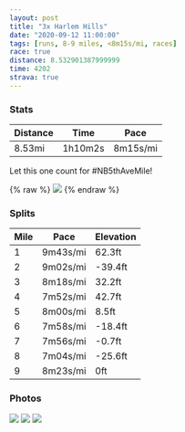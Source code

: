 ```yaml
---
layout: post
title: "3x Harlem Hills"
date: "2020-09-12 11:00:00"
tags: [runs, 8-9 miles, <8m15s/mi, races]
race: true
distance: 8.532901387999999
time: 4202
strava: true
---
```


### Stats

| Distance | Time | Pace |
|----------|------|------|
|8.53mi|1h10m2s|8m15s/mi|

Let this one count for #NB5thAveMile!

{% raw %}
<img src='https://maps.googleapis.com/maps/api/staticmap?maptype=roadmap&path=enc:mv~wFvzhbMc@j@Ib@SVk@zBk@jBk@jASbA{@|AEh@s@hAMr@m@rAIn@?~@MLIl@k@lBq@nASt@Gf@xAnA?hAiF~OCT\hA@^e@~BEfB_@jAuCrFi@hEAzAQ|Ad@jBj@l@hAH^WXe@n@uC\q@~@_@dBKz@]jC@XNbBtBVr@^hCd@pAXZt@ZjAT~@qA~@mCJoBUsAm@}AaBoBOq@CkAPcBE[g@a@o@iA}@uCcASa@VU`@Gf@LpAlAnCCxAI\WVo@HmA]oAeA}AgBuCsAgAJ]ZgAbBk@pAm@pBQpAI~BSvA?l@^vAz@n@zAAt@cBNyAPi@Zc@x@[`BHvBk@dA?j@TbBdCB\d@hAJv@h@zAd@b@lAb@f@?pAaCPu@N_ACkBYiAiA_Ce@k@SuAFuBE{@}A{AmAcDiAQa@`@Kj@HpAZz@z@bBAj@[|@k@\gAOqCqB{@kAc@UaCg@aARqBdDm@zAc@`DApB[|@A\F`@l@rA~@d@fACh@eAt@uCJSp@WnACzBm@hAGfA`@rA|Ar@bBNpARl@j@`AZZbBj@`@\d@dAXpBn@|Bp@xAbDrBrA\hB|@nBxB^p@d@~ATXhAj@bEDx@j@l@nAf@jCd@|An@rAlApAbCnAjCh@pA?nAc@rB]n@BfA^zC|B|AbCnA`CfA`@pEAhBjAd@n@xB`EnClCdBvBpCbGz@v@|@^nAPrGUlAHv@d@d@fAp@xCRb@jDrB|F~BhCxAdApAn@~Av@fAhBrBt@f@N^fAjAv@f@pADR|Ae@pAHZWV?rBRXt@X~@@xB\ZPv@fARl@Gr@O`@Hd@d@R^r@JZF^K^JZr@t@Rr@p@p@XB`@h@d@HvDGjAn@BzAVXz@AlCrB|ARf@h@fAPnCfAjBBhFt@hAhB`@Vn@Fd@d@XHp@~@V?Ef@^l@h@N\h@F\P@K@?J~Cd@n@lAH@@a@IWGCl@v@ANf@~@v@d@Mf@dBpAl@hA~Bb@fDdBrABXPr@z@^xAWZCT@n@Lx@Ah@_ApAUCBFSHOd@Gd@PbAA\W~@YNQhAAv@Oj@UX@lAKJFDE@Bj@Q@Oj@{@r@ARs@FSl@Ap@g@r@Sr@?r@ZVfAZCXHP&key=AIzaSyC1MId7bFpkLXNAaYhBSTb8jLyiSqzbDtM&size=800x800&markers=color:yellow|label:S|40.79479,-73.94236&markers=color:green|label:F|40.75466000000003,-74.00054000000014'>
{% endraw %}

### Splits

| Mile | Pace | Elevation |
|------|------|-----------|
|1|9m43s/mi|62.3ft|
|2|9m02s/mi|-39.4ft|
|3|8m18s/mi|32.2ft|
|4|7m52s/mi|42.7ft|
|5|8m00s/mi|8.5ft|
|6|7m58s/mi|-18.4ft|
|7|7m56s/mi|-0.7ft|
|8|7m04s/mi|-25.6ft|
|9|8m23s/mi|0ft|

### Photos
<img src='https://dgtzuqphqg23d.cloudfront.net/w5U_T72ViemO9v6oJ8xQt7nR-hi1fstsp6Qg8oPe0dE-576x768.jpg'>

<img src='https://dgtzuqphqg23d.cloudfront.net/LTKtBHyCDS_XcP2iCoa1XQdFZu5Y3jRXgD3WQiL6x3U-576x768.jpg'>

<img src='https://dgtzuqphqg23d.cloudfront.net/RT8doeUyn1u3VTB6va6v2wfFHYU0rtgk80TIpr3NgYQ-576x768.jpg'>
